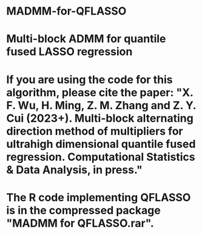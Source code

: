 # MADMM-for-QFLASSO
# Multi-block ADMM  for quantile fused LASSO regression
# If you are using the code for this algorithm, please cite the paper: "X. F. Wu, H. Ming, Z. M. Zhang and Z. Y. Cui (2023+). Multi-block alternating direction method of multipliers for ultrahigh dimensional quantile fused regression. Computational Statistics & Data Analysis, in press."
# The R code implementing QFLASSO is in the compressed package "MADMM for QFLASSO.rar". 
